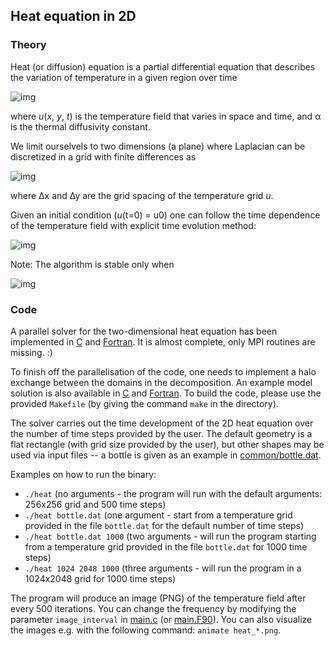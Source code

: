 ## Heat equation in 2D

### Theory

Heat (or diffusion) equation is a partial differential equation that
describes the variation of temperature in a given region over time

<!-- Equation
\frac{\partial u}{\partial t} = \alpha \nabla^2 u
-->
![img](http://quicklatex.com/cache3/d2/ql_b3f6b8bdc3a8862c73c5a97862afb9d2_l3.png)

where *u*(*x*, *y*, *t*) is the temperature field that varies in space and
time, and α is the thermal diffusivity constant.

We limit ourselvels to two dimensions (a plane) where Laplacian can be
discretized in a grid with finite differences as

<!-- Equation
\begin{align*}
\nabla^2 u  &= \frac{u(i-1,j)-2u(i,j)+u(i+1,j)}{(\Delta x)^2} \\
 &+ \frac{u(i,j-1)-2u(i,j)+u(i,j+1)}{(\Delta y)^2}
\end{align*}
-->
![img](http://quicklatex.com/cache3/2d/ql_59f49ed64dbbe76704e0679b8ad7c22d_l3.png)

where ∆x and ∆y are the grid spacing of the temperature grid *u*.

Given an initial condition (*u*(t=0) = u0) one can follow the time dependence
of the temperature field with explicit time evolution method:

<!-- Equation
u^{m+1}(i,j) = u^m(i,j) + \Delta t \alpha \nabla^2 u^m(i,j)
-->
![img](http://quicklatex.com/cache3/9e/ql_9eb7ce5f3d5eccd6cfc1ff5638bf199e_l3.png)

Note: The algorithm is stable only when

<!-- Equation
\Delta t < \frac{1}{2 \alpha} \frac{(\Delta x \Delta y)^2}{(\Delta x)^2 (\Delta y)^2}
-->
![img](http://quicklatex.com/cache3/d1/ql_0e7107049c9183d11dbb1e81174280d1_l3.png)


### Code

A parallel solver for the two-dimensional heat equation has been implemented
in [C](c/) and [Fortran](fortran/). It is almost complete, only MPI routines
are missing. :)

To finish off the parallelisation of the code, one needs to implement a halo
exchange between the domains in the decomposition. An example model solution
is also available in [C](c/solution/) and [Fortran](fortran/solution/).
To build the code, please use the provided `Makefile` (by giving the command
`make` in the directory).

The solver carries out the time development of the 2D heat equation over the
number of time steps provided by the user. The default geometry is a flat
rectangle (with grid size provided by the user), but other shapes may be used
via input files -- a bottle is given as an example in
[common/bottle.dat](common/bottle.dat).

Examples on how to run the binary:
- `./heat`  (no arguments - the program will run with the default arguments:
             256x256 grid and 500 time steps)
- `./heat bottle.dat` (one argument - start from a temperature grid provided
                       in the file `bottle.dat` for the default number of time
                       steps)
- `./heat bottle.dat 1000` (two arguments - will run the program starting from
                            a temperature grid provided in the file
                            `bottle.dat` for 1000 time steps)
- `./heat 1024 2048 1000` (three arguments - will run the program in a
                           1024x2048 grid for 1000 time steps)

The program will produce an image (PNG) of the temperature field after every
500 iterations. You can change the frequency by modifying the parameter
`image_interval` in [main.c](c/main.c) (or [main.F90](fortran/main.F90)).
You can also visualize the images e.g. with the following command:
`animate heat_*.png`.
